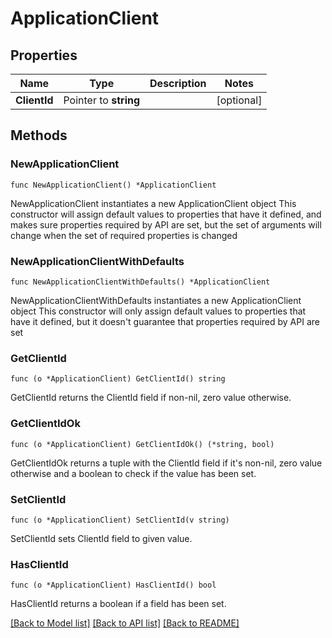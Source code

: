 # ApplicationClient

## Properties

Name | Type | Description | Notes
------------ | ------------- | ------------- | -------------
**ClientId** | Pointer to **string** |  | [optional] 

## Methods

### NewApplicationClient

`func NewApplicationClient() *ApplicationClient`

NewApplicationClient instantiates a new ApplicationClient object
This constructor will assign default values to properties that have it defined,
and makes sure properties required by API are set, but the set of arguments
will change when the set of required properties is changed

### NewApplicationClientWithDefaults

`func NewApplicationClientWithDefaults() *ApplicationClient`

NewApplicationClientWithDefaults instantiates a new ApplicationClient object
This constructor will only assign default values to properties that have it defined,
but it doesn't guarantee that properties required by API are set

### GetClientId

`func (o *ApplicationClient) GetClientId() string`

GetClientId returns the ClientId field if non-nil, zero value otherwise.

### GetClientIdOk

`func (o *ApplicationClient) GetClientIdOk() (*string, bool)`

GetClientIdOk returns a tuple with the ClientId field if it's non-nil, zero value otherwise
and a boolean to check if the value has been set.

### SetClientId

`func (o *ApplicationClient) SetClientId(v string)`

SetClientId sets ClientId field to given value.

### HasClientId

`func (o *ApplicationClient) HasClientId() bool`

HasClientId returns a boolean if a field has been set.


[[Back to Model list]](../README.md#documentation-for-models) [[Back to API list]](../README.md#documentation-for-api-endpoints) [[Back to README]](../README.md)


